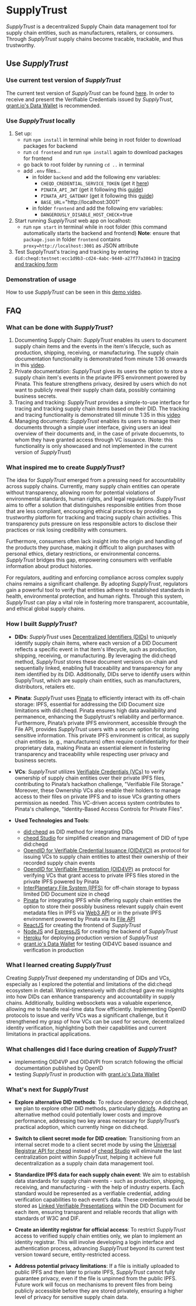 # SupplyTrust
_SupplyTrust_ is a decentralized Supply Chain data management tool for supply chain entities, such as manufacturers, retailers, or consumers. Through _SupplyTrust_ supply chains become tracable, trackable, and thus trustworthy.

## Use _SupplyTrust_
### Use current test version of _SupplyTrust_
The current test version of _SupplyTrust_ can be found [here](https://supply-trust-8ee27263c820.herokuapp.com/). In order to receive and present the Verifiable Credentials issued by _SupplyTrust_, [grant.io's Data Wallet](https://igrant.io/datawallet.html) is recommended.

### Use _SupplyTrust_ locally
1. Set up:
    - run `npm install` in terminal while being in root folder to download packages for backend
    - run `cd frontend` and run `npm install` again to download packages for frontend
    - go back to root folder by running `cd ..` in terminal
    - add `.env` files...
        - in folder `backend` and add the following env variables:
            - ``CHEQD_CREDENTIAL_SERVICE_TOKEN`` (get it [here](https://docs.cheqd.io/product/getting-started/studio))
            - ``PINATA_API_JWT`` (get it following this [guide](https://docs.pinata.cloud/quickstart))
            - ``PINATA_API_GATEWAY`` (get it following this [guide](https://docs.pinata.cloud/quickstart))
            - ``BASE_URL``="http://localhost:3001"
        - in folder `frontend` and add the following env variables:
            - ``DANGEROUSLY_DISABLE_HOST_CHECK``=true
2. Start running _SupplyTrust_ web app on localhost:
    - run `npm start` in terminal while in root folder (this command automatically starts the backend and frontend)
    **Note**: ensure that `package.json` in folder ``frontend`` contains `proxy=http://localhost:3001` as JSON attribute
3. Test SupplyTrust's tracing and tracking by entering ``did:cheqd:testnet:ecc1d9b3-cd24-4abc-9440-a27f77a38643`` in [tracing and tracking form](http://localhost:3000/trace-and-track)

### Demonstration of usage
How to use _SupplyTrust_ can be seen in this [demo video](https://www.youtube.com/watch?v=UfLoIFfljGA).

## FAQ
### What can be done with _SupplyTrust_?
1. Documenting Supply Chain: _SupplyTrust_ enables its users to document supply chain items and the events in the item's lifecycle, such as production, shipping, receiving, or manufacturing. The supply chain documentation functionality is demonstrated from minute 1:36 onwards in this [video](https://www.youtube.com/watch?v=UfLoIFfljGA).
2. Private documentation: _SupplyTrust_ gives its users the option to store a supply chain item's events in the priavte IPFS environment powered by Pinata. This feature strengthens privacy, desired by users which do not want to publicly reveal their supply chain data, possibly containing business secrets.
3. Tracing and tracking: _SupplyTrust_ provides a simple-to-use interface for tracing and tracking supply chain items based on their DID. The tracking and tracing functionality is demonstrated till minute 1:35 in this [video](https://www.youtube.com/watch?v=UfLoIFfljGA)
4. Managing documents: _SupplyTrust_ enables its users to manage their documents through a simple user interface, giving users an ideal overview of their documents and, in the case of private docuemnts, to whom they have granted access through VC issuance. (Note: this functionality is only showcased and not implemented in the current version of _SupplyTrust_)

### What inspired me to create _SupplyTrust_?
The idea for _SupplyTrust_ emerged from a pressing need for accountability across supply chains. Currently, many supply chain entities can operate without transparency, allowing room for potential violations of environmental standards, human rights, and legal regulations. _SupplyTrust_ aims to offer a solution that distinguishes responsible entities from those that are less compliant, encouraging ethical practices by providing a trustworthy platform for tracking and tracing supply chain activities. This transparency puts pressure on less responsible actors to disclose their practices or risk losing credibility with consumers.

Furthermore, consumers often lack insight into the origin and handling of the products they purchase, making it difficult to align purchases with personal ethics, dietary restrictions, or environmental concerns. _SupplyTrust_ bridges this gap, empowering consumers with verifiable information about product histories.

For regulators, auditing and enforcing compliance across complex supply chains remains a significant challenge. By adopting _SupplyTrust_, regulators gain a powerful tool to verify that entities adhere to established standards in health, environmental protection, and human rights. Through this system, _SupplyTrust_ can play a vital role in fostering more transparent, accountable, and ethical global supply chains.

### How I built _SupplyTrust_?
- **DIDs**: _SupplyTrust_ uses [Decentralized Identifiers (DIDs)](https://www.w3.org/TR/did-core/) to uniquely identify supply chain items, where each version of a DID Document reflects a specific event in that item's lifecycle, such as production, shipping, receiving, or manufacturing. By leveraging the did:cheqd method, _SupplyTrust_ stores these document versions on-chain and sequentially linked, enabling full traceability and transparency for any item identified by its DID. Additionally, DIDs serve to identify users within SupplyTrust, which are supply chain entities, such as manufacturers, distributors, retailers etc.

- **Pinata**: _SupplyTrust_ uses [Pinata](https://pinata.cloud) to efficiently interact with its off-chain storage: IPFS, essential for addressing the DID Document size limitations with did:cheqd. Pinata ensures high data availability and permanence, enhancing the Supplytrust's reliability and performance. Furthermore, Pinata’s private IPFS environment, accessible through the File API, provides _SupplyTrust_ users with a secure option for storing sensitive information. This private IPFS environment is critical, as supply chain entities (e. g., manufacturers) often require confidentiality for their proprietary data, making Pinata an essential element in fostering transparency and traceability while respecting user privacy and business secrets.

- **VCs**: _SupplyTrust_ utilizes [Verifiable Credentials (VCs)](https://www.w3.org/TR/vc-data-model-2.0/) to verify ownership of supply chain entities over their private IPFS files, contributing to Pinata’s hackathon challenge, "Verifiable File Storage." Moreover, these Ownership VCs also enable their holders to manage access to their files on private IPFS and to issue VCs granting others permission as needed. This VC-driven access system contributes to Pinata's challenge, "Identity-Based Access Controls for Private Files".

- **Used Technologies and Tools**:
    - [did:cheqd](https://docs.cheqd.io/product/architecture/adr-list/adr-001-cheqd-did-method) as DID method for integrating DIDs
    - [cheqd Studio](https://studio.cheqd.net/) for simplified creation and management of DID of type did:cheqd
    - [OpendID for Verifiable Credential Issuance (OID4VCI)](https://openid.net/specs/openid-4-verifiable-credential-issuance-1_0.html) as protocol for issuing VCs to supply chain entities to attest their ownership of their recorded supply chain events
    - [OpendID for Verifiable Presentation (OID4VP)](https://openid.net/specs/openid-4-verifiable-presentations-1_0.html) as protocol for verifying VCs that grant access to private IPFS files stored in the private IPFS powered by Pinata
    - [InterPlanetary File System (IPFS)](https://ipfs.tech/) for off-chain storage to bypass limited DID Document size in cheqd
    - [Pinata](https://pinata.cloud) for integrating IPFS while offering supply chain entities the option to store their possibly business relevant supply chain event metadata files in IPFS via´[Web3 API](https://pinata.cloud/features#web3) or in the private IPFS environment powered by Pinata via its [File API](https://pinata.cloud/features#file-api)
    - [ReactJS](https://react.dev/) for creating the frontend of _SupplyTrust_
    - [NodeJS](https://nodejs.org/en) and [ExpressJS](https://expressjs.com/) for creating the backend of _SupplyTrust_
    - [Heroku](https://www.heroku.com/) for deploying production version of _SupplyTrust_
    - [grant.io's Data Wallet](https://igrant.io/datawallet.html) for testing OID4VC based issuance and verification in production

### What I learned creating _SupplyTrust_
Creating _SupplyTrust_ deepened my understanding of DIDs and VCs, especially as I explored the potential and limitations of the did:cheqd ecosystem in detail. Working extensively with did:cheqd gave me insights into how DIDs can enhance transparency and accountability in supply chains. Additionally, building websockets was a valuable experience, allowing me to handle real-time data flow efficiently. Implementing OpenID protocols to issue and verify VCs was a significant challenge, but it strengthened my grasp of how VCs can be used for secure, decentralized identity verification, highlighting both their capabilities and current limitations in practical applications.

### What challenges did I face during creation of _SupplyTrust_?
- implementing OID4VP and OID4VPI from scratch following the official documentation published by OpenID
- testing _SupplyTrust_ in production with [grant.io's Data Wallet](https://igrant.io/datawallet.html)

### What's next for _SupplyTrust_
- **Explore alternative DID methods**: To reduce dependency on did:cheqd, we plan to explore other DID methods, particularly [did:ipfs](https://github.com/sid030sid/did-ipfs-service-provider?tab=readme-ov-file#about-didipfs). Adopting an alternative method could potentially lower costs and improve performance, addressing two key areas necessary for _SupplyTrust_’s practical adoption, which currently hinge on did:cheqd.

- **Switch to client secret mode for DID creation**: Transitioning from an internal secret mode to a client secret mode by using the [Universal Registrar API for cheqd](https://did-registrar.cheqd.net/api-docs/) instead of [cheqd Studio](https://studio.cheqd.net/) will eliminate the last centralization point within _SupplyTrust_, helping it achieve full decentralization as a supply chain data management tool.

- **Standardize IPFS data for each supply chain event**: We aim to establish data standards for supply chain events - such as production, shipping, receiving, and manufacturing - with the help of industry experts. Each standard would be represented as a verifiable credential, adding verification capabilities to each event’s data. These credentials would be stored as [Linked Verifiable Presentations](https://identity.foundation/linked-vp/) within the DID Document for each item, ensuring transparent and reliable records that allign with standards of W3C and DIF.

- **Create an identity registrar for official access**: To restrict _SupplyTrust_ access to verified supply chain entities only, we plan to implement an identity registrar. This will involve developing a login interface and authentication process, advancing _SupplyTrust_ beyond its current test version toward secure, entity-restricted access.

- **Address potential privacy limitations**: If a file is initially uploaded to public IPFS and then later to private IPFS, _SupplyTrust_ cannot fully guarantee privacy, even if the file is unpinned from the public IPFS. Future work will focus on mechanisms to prevent files from being publicly accessible before they are stored privately, ensuring a higher level of privacy for sensitive supply chain data.
